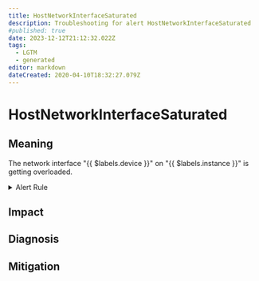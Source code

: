 ```yaml
---
title: HostNetworkInterfaceSaturated
description: Troubleshooting for alert HostNetworkInterfaceSaturated
#published: true
date: 2023-12-12T21:12:32.022Z
tags: 
  - LGTM
  - generated
editor: markdown
dateCreated: 2020-04-10T18:32:27.079Z
---
```


# HostNetworkInterfaceSaturated

## Meaning
[//]: # "Short paragraph that explains what the alert means"
The network interface "{{ $labels.device }}" on "{{ $labels.instance }}" is getting overloaded.

<details>
  <summary>Alert Rule</summary>

{{% rule "host-and-hardware/node-exporter.yml" "HostNetworkInterfaceSaturated" %}}

{{% comment %}}

```yaml
alert: HostNetworkInterfaceSaturated
expr: ((rate(node_network_receive_bytes_total{device!~"^tap.*|^vnet.*|^veth.*|^tun.*"}[1m]) + rate(node_network_transmit_bytes_total{device!~"^tap.*|^vnet.*|^veth.*|^tun.*"}[1m])) / node_network_speed_bytes{device!~"^tap.*|^vnet.*|^veth.*|^tun.*"} > 0.8 < 10000) * on(instance) group_left (nodename) node_uname_info{nodename=~".+"}
for: 1m
labels:
    severity: warning
annotations:
    summary: Host Network Interface Saturated (instance {{ $labels.instance }})
    description: |-
        The network interface "{{ $labels.device }}" on "{{ $labels.instance }}" is getting overloaded.
          VALUE = {{ $value }}
          LABELS = {{ $labels }}
    runbook: https://github.com/srerun/prometheus-alerts/blob/main/content/runbooks/node-exporter/HostNetworkInterfaceSaturated.md

```

{{% /comment %}}

</details>


## Impact
[//]: # "What could / will happen if the alert is not addressed"



## Diagnosis
[//]: # "Steps to take to identify the cause of the problem"



## Mitigation
[//]: # "The steps necessary to resolve the alert"
